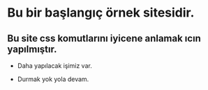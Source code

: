 # Bu bir başlangıç örnek sitesidir.
## Bu site css komutlarını iyicene anlamak ıcın yapılmıştır.
* Daha yapılacak işimiz var.
- Durmak yok yola devam.
